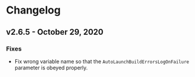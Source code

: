 # Changelog

## v2.6.5 - October 29, 2020

### Fixes

- Fix wrong variable name so that the `AutoLaunchBuildErrorsLogOnFailure` parameter is obeyed properly.
